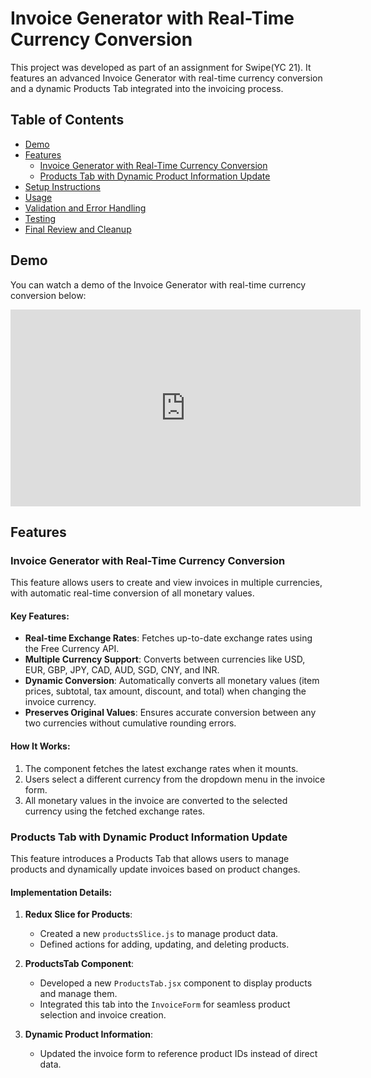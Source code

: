 # Invoice Generator with Real-Time Currency Conversion

This project was developed as part of an assignment for Swipe(YC 21). It features an advanced Invoice Generator with real-time currency conversion and a dynamic Products Tab integrated into the invoicing process.

## Table of Contents
- [Demo](#demo)
- [Features](#features)
  - [Invoice Generator with Real-Time Currency Conversion](#invoice-generator-with-real-time-currency-conversion)
  - [Products Tab with Dynamic Product Information Update](#products-tab-with-dynamic-product-information-update)
- [Setup Instructions](#setup-instructions)
- [Usage](#usage)
- [Validation and Error Handling](#validation-and-error-handling)
- [Testing](#testing)
- [Final Review and Cleanup](#final-review-and-cleanup)

## Demo

You can watch a demo of the Invoice Generator with real-time currency conversion below:

<iframe width="560" height="315" src="https://www.youtube.com/embed/mGWt7YCC9P4?si=AVKmOZpPGzpwp9_G" title="YouTube video player" frameborder="0" allow="accelerometer; autoplay; clipboard-write; encrypted-media; gyroscope; picture-in-picture; web-share" referrerpolicy="strict-origin-when-cross-origin" allowfullscreen></iframe>

## Features

### Invoice Generator with Real-Time Currency Conversion

This feature allows users to create and view invoices in multiple currencies, with automatic real-time conversion of all monetary values.

#### Key Features:
- **Real-time Exchange Rates**: Fetches up-to-date exchange rates using the Free Currency API.
- **Multiple Currency Support**: Converts between currencies like USD, EUR, GBP, JPY, CAD, AUD, SGD, CNY, and INR.
- **Dynamic Conversion**: Automatically converts all monetary values (item prices, subtotal, tax amount, discount, and total) when changing the invoice currency.
- **Preserves Original Values**: Ensures accurate conversion between any two currencies without cumulative rounding errors.

#### How It Works:
1. The component fetches the latest exchange rates when it mounts.
2. Users select a different currency from the dropdown menu in the invoice form.
3. All monetary values in the invoice are converted to the selected currency using the fetched exchange rates.

### Products Tab with Dynamic Product Information Update

This feature introduces a Products Tab that allows users to manage products and dynamically update invoices based on product changes.

#### Implementation Details:
1. **Redux Slice for Products**:
   - Created a new `productsSlice.js` to manage product data.
   - Defined actions for adding, updating, and deleting products.

2. **ProductsTab Component**:
   - Developed a new `ProductsTab.jsx` component to display products and manage them.
   - Integrated this tab into the `InvoiceForm` for seamless product selection and invoice creation.

3. **Dynamic Product Information**:
   - Updated the invoice form to reference product IDs instead of direct data.


